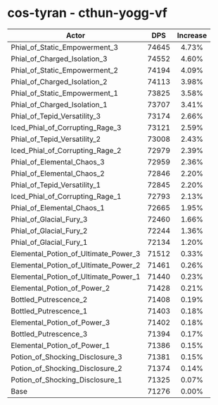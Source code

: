 # cos-tyran - cthun-yogg-vf
| Actor | DPS | Increase |
|---|:---:|:---:|
|Phial_of_Static_Empowerment_3|74645|4.73%|
|Phial_of_Charged_Isolation_3|74552|4.60%|
|Phial_of_Static_Empowerment_2|74194|4.09%|
|Phial_of_Charged_Isolation_2|74113|3.98%|
|Phial_of_Static_Empowerment_1|73825|3.58%|
|Phial_of_Charged_Isolation_1|73707|3.41%|
|Phial_of_Tepid_Versatility_3|73174|2.66%|
|Iced_Phial_of_Corrupting_Rage_3|73121|2.59%|
|Phial_of_Tepid_Versatility_2|73008|2.43%|
|Iced_Phial_of_Corrupting_Rage_2|72979|2.39%|
|Phial_of_Elemental_Chaos_3|72959|2.36%|
|Phial_of_Elemental_Chaos_2|72846|2.20%|
|Phial_of_Tepid_Versatility_1|72845|2.20%|
|Iced_Phial_of_Corrupting_Rage_1|72793|2.13%|
|Phial_of_Elemental_Chaos_1|72665|1.95%|
|Phial_of_Glacial_Fury_3|72460|1.66%|
|Phial_of_Glacial_Fury_2|72244|1.36%|
|Phial_of_Glacial_Fury_1|72134|1.20%|
|Elemental_Potion_of_Ultimate_Power_3|71512|0.33%|
|Elemental_Potion_of_Ultimate_Power_2|71461|0.26%|
|Elemental_Potion_of_Ultimate_Power_1|71440|0.23%|
|Elemental_Potion_of_Power_2|71428|0.21%|
|Bottled_Putrescence_2|71408|0.19%|
|Bottled_Putrescence_1|71403|0.18%|
|Elemental_Potion_of_Power_3|71402|0.18%|
|Bottled_Putrescence_3|71394|0.17%|
|Elemental_Potion_of_Power_1|71386|0.15%|
|Potion_of_Shocking_Disclosure_3|71381|0.15%|
|Potion_of_Shocking_Disclosure_2|71374|0.14%|
|Potion_of_Shocking_Disclosure_1|71325|0.07%|
|Base|71276|0.00%|
